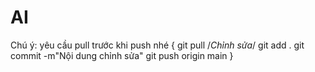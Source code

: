 # AI
Chú ý: yêu cầu pull trước khi push nhé
{
  git pull
    /*Chỉnh sửa*/
  git add .
  git commit -m"Nội dung chỉnh sửa"
  git push origin main
}
